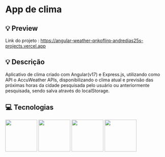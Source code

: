 # App de clima 

## 💡 Preview 
Link do projeto
:
https://angular-weather-qnkoflirq-andredias25s-projects.vercel.app


## 💡 Descrição
Aplicativo de clima criado com Angular(v17) e Express.js, utilizando como API o AccuWeather APIs, disponibilizando o clima atual e previsão das próximas horas da cidade pesquisada pelo usuário ou anteriormente pesquisada, sendo salva através do localStorage.

## 💻 Tecnologias
<div align="left">
  <img src="https://cdn.jsdelivr.net/gh/devicons/devicon@latest/icons/angular/angular-original.svg" width="100px"/>        
  <img src="https://cdn.jsdelivr.net/gh/devicons/devicon@latest/icons/express/express-original.svg"  width="100px"/>
  <img src="https://cdn.jsdelivr.net/gh/devicons/devicon@latest/icons/axios/axios-plain.svg" width="100px"/>
  <img src="https://cdn.jsdelivr.net/gh/devicons/devicon@latest/icons/sass/sass-original.svg" width="100px"/>                          
</div>


